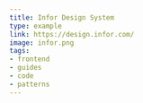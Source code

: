```yaml
---
title: Infor Design System
type: example
link: https://design.infor.com/
image: infor.png
tags:
- frontend
- guides
- code
- patterns
---
```

